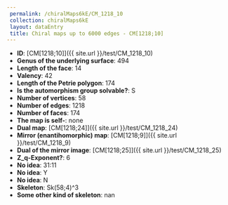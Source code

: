 ```yaml
--- 
 permalink: /chiralMaps6kE/CM_1218_10 
 collection: chiralMaps6kE
 layout: dataEntry
 title: Chiral maps up to 6000 edges - CM[1218;10]
---
```


- **ID**: [CM[1218;10]]({{ site.url }}/test/CM_1218_10)
- **Genus of the underlying surface**: 494
- **Length of the face**: 14
- **Valency**: 42
- **Length of the Petrie polygon**: 174
- **Is the automorphism group solvable?**: S
- **Number of vertices**: 58
- **Number of edges**: 1218
- **Number of faces**: 174
- **The map is self-**: none
- **Dual map**: [CM[1218;24]]({{ site.url }}/test/CM_1218_24)
- **Mirror (enantihomorphic) map**: [CM[1218;9]]({{ site.url }}/test/CM_1218_9)
- **Dual of the mirror image**: [CM[1218;25]]({{ site.url }}/test/CM_1218_25)
- **Z_q-Exponent?**: 6
- **No idea**:  31:11
- **No idea**: Y
- **No idea**: N
- **Skeleton**: Sk(58;4)^3
- **Some other kind of skeleton**: nan
